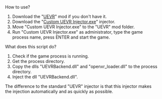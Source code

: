How to use?
1. Download the "[UEVR](https://github.com/praydog/UEVR/releases)" mod if you don't have it.
2. Download the "[Custom UEVR Injector.exe](https://github.com/mirudo2/Custom-UEVR-Injector/releases)" injector.
3. Move "Custom UEVR Injector.exe" to the "UEVR" mod folder.
4. Run "Custom UEVR Injector.exe" as administrator, type the game process name, press ENTER and start the game.

What does this script do?

1. Check if the game process is running.
2. Get the process directory.
3. Copy the dlls "UEVRBackend.dll" and "openxr_loader.dll" to the process directory.
4. Inject the dll "UEVRBackend.dll".

The difference to the standard "UEVR" injector is that this injector makes the injection automatically and as quickly as possible.

